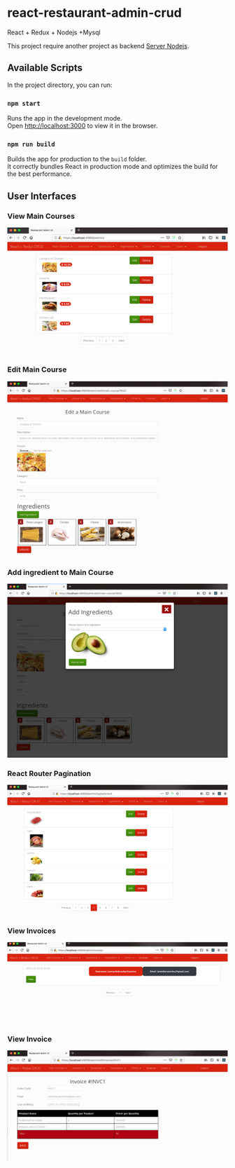 # react-restaurant-admin-crud
React + Redux + Nodejs +Mysql 

This project require another project as backend [Server Nodejs](https://github.com/LeoCR/server-nodejs-restaurant).

## Available Scripts

In the project directory, you can run:

### `npm start`

Runs the app in the development mode.<br>
Open [http://localhost:3000](http://localhost:3000) to view it in the browser.


### `npm run build`

Builds the app for production to the `build` folder.<br>
It correctly bundles React in production mode and optimizes the build for the best performance.

## User Interfaces

### View Main Courses

<img src="screenshots/main_courses.png" alt="Main Courses"/>

### Edit Main Course

<img src="screenshots/edit_main_course.png" alt="Edit Main Courses"/>

### Add ingredient to Main Course

<img src="screenshots/add_ingredients_to_dish.png" alt="Add Ingredient to Main Course"/>

### React Router Pagination

<img src="screenshots/ingredients_pagination.png" alt="Pagination"/>

### View Invoices

<img src="screenshots/view_invoices.png" alt="View Invoices"/>

### View Invoice

<img src="screenshots/view_invoice.png" alt="View Invoice"/>
